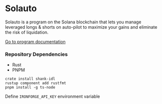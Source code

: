 # Solauto

Solauto is a program on the Solana blockchain that lets you manage leveraged longs & shorts on auto-pilot to maximize your gains and eliminate the risk of liquidation.

[Go to program documentation](/programs/solauto)


### Repository Dependencies

- Rust
- PNPM

```
crate install shank-idl
rustup component add rustfmt
pnpm install -g ts-node
```

Define `IRONFORGE_API_KEY` environment variable